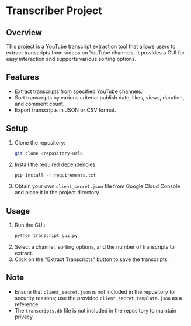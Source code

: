 # Transcriber Project

## Overview
This project is a YouTube transcript extraction tool that allows users to extract transcripts from videos on YouTube channels. It provides a GUI for easy interaction and supports various sorting options.

## Features
- Extract transcripts from specified YouTube channels.
- Sort transcripts by various criteria: publish date, likes, views, duration, and comment count.
- Export transcripts in JSON or CSV format.

## Setup
1. Clone the repository:
   ```bash
   git clone <repository-url>
   ```
2. Install the required dependencies:
   ```bash
   pip install -r requirements.txt
   ```
3. Obtain your own `client_secret.json` file from Google Cloud Console and place it in the project directory.

## Usage
1. Run the GUI:
   ```bash
   python transcript_gui.py
   ```
2. Select a channel, sorting options, and the number of transcripts to extract.
3. Click on the "Extract Transcripts" button to save the transcripts.

## Note
- Ensure that `client_secret.json` is not included in the repository for security reasons; use the provided `client_secret_template.json` as a reference.
- The `transcripts.db` file is not included in the repository to maintain privacy.
